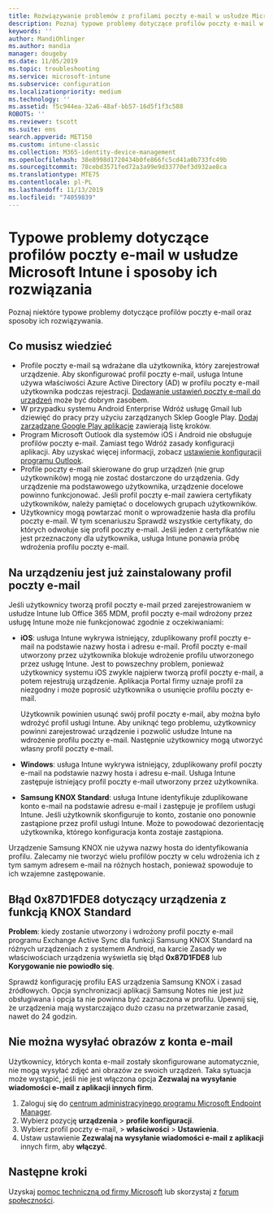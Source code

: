 ```yaml
---
title: Rozwiązywanie problemów z profilami poczty e-mail w usłudze Microsoft Intune — Azure | Microsoft Docs
description: Poznaj typowe problemy dotyczące profilów poczty e-mail w usłudze Microsoft Intune oraz ich rozwiązania. Znajdziesz tu m.in. informacje o zduplikowanych profilach oraz błędach występujących na urządzeniach z systemem Android i funkcją Samsung KNOX Standard.
keywords: ''
author: MandiOhlinger
ms.author: mandia
manager: dougeby
ms.date: 11/05/2019
ms.topic: troubleshooting
ms.service: microsoft-intune
ms.subservice: configuration
ms.localizationpriority: medium
ms.technology: ''
ms.assetid: f5c944ea-32a6-48af-bb57-16d5f1f3c588
ROBOTS: ''
ms.reviewer: tscott
ms.suite: ems
search.appverid: MET150
ms.custom: intune-classic
ms.collection: M365-identity-device-management
ms.openlocfilehash: 38e8998d1720434b0fe866fc5cd41a0b733fc49b
ms.sourcegitcommit: 78cebd3571fed72a3a99e9d33770ef3d932ae8ca
ms.translationtype: MTE75
ms.contentlocale: pl-PL
ms.lasthandoff: 11/13/2019
ms.locfileid: "74059839"
---
```

# <a name="common-issues-and-resolutions-with-email-profiles-in-microsoft-intune"></a>Typowe problemy dotyczące profilów poczty e-mail w usłudze Microsoft Intune i sposoby ich rozwiązania

Poznaj niektóre typowe problemy dotyczące profilów poczty e-mail oraz sposoby ich rozwiązywania.

## <a name="what-you-need-to-know"></a>Co musisz wiedzieć

- Profile poczty e-mail są wdrażane dla użytkownika, który zarejestrował urządzenie. Aby skonfigurować profil poczty e-mail, usługa Intune używa właściwości Azure Active Directory (AD) w profilu poczty e-mail użytkownika podczas rejestracji. [Dodawanie ustawień poczty e-mail do urządzeń](email-settings-configure.md) może być dobrym zasobem.
- W przypadku systemu Android Enterprise Wdróż usługę Gmail lub dziewięć do pracy przy użyciu zarządzanych Sklep Google Play. [Dodaj zarządzane Google Play aplikacje](../apps/apps-add-android-for-work.md) zawierają listę kroków.
- Program Microsoft Outlook dla systemów iOS i Android nie obsługuje profilów poczty e-mail. Zamiast tego Wdróż zasady konfiguracji aplikacji. Aby uzyskać więcej informacji, zobacz [ustawienie konfiguracji programu Outlook](../apps/app-configuration-policies-outlook.md).
- Profile poczty e-mail skierowane do grup urządzeń (nie grup użytkowników) mogą nie zostać dostarczone do urządzenia. Gdy urządzenie ma podstawowego użytkownika, urządzenie docelowe powinno funkcjonować. Jeśli profil poczty e-mail zawiera certyfikaty użytkowników, należy pamiętać o docelowych grupach użytkowników.
- Użytkownicy mogą powtarzać monit o wprowadzenie hasła dla profilu poczty e-mail. W tym scenariuszu Sprawdź wszystkie certyfikaty, do których odwołuje się profil poczty e-mail. Jeśli jeden z certyfikatów nie jest przeznaczony dla użytkownika, usługa Intune ponawia próbę wdrożenia profilu poczty e-mail.

## <a name="device-already-has-an-email-profile-installed"></a>Na urządzeniu jest już zainstalowany profil poczty e-mail

Jeśli użytkownicy tworzą profil poczty e-mail przed zarejestrowaniem w usłudze Intune lub Office 365 MDM, profil poczty e-mail wdrożony przez usługę Intune może nie funkcjonować zgodnie z oczekiwaniami:

- **iOS**: usługa Intune wykrywa istniejący, zduplikowany profil poczty e-mail na podstawie nazwy hosta i adresu e-mail. Profil poczty e-mail utworzony przez użytkownika blokuje wdrożenie profilu utworzonego przez usługę Intune. Jest to powszechny problem, ponieważ użytkownicy systemu iOS zwykle najpierw tworzą profil poczty e-mail, a potem rejestrują urządzenie. Aplikacja Portal firmy uznaje profil za niezgodny i może poprosić użytkownika o usunięcie profilu poczty e-mail.

  Użytkownik powinien usunąć swój profil poczty e-mail, aby można było wdrożyć profil usługi Intune. Aby uniknąć tego problemu, użytkownicy powinni zarejestrować urządzenie i pozwolić usłudze Intune na wdrożenie profilu poczty e-mail. Następnie użytkownicy mogą utworzyć własny profil poczty e-mail.

- **Windows**: usługa Intune wykrywa istniejący, zduplikowany profil poczty e-mail na podstawie nazwy hosta i adresu e-mail. Usługa Intune zastępuje istniejący profil poczty e-mail utworzony przez użytkownika.

- **Samsung KNOX Standard**: usługa Intune identyfikuje zduplikowane konto e-mail na podstawie adresu e-mail i zastępuje je profilem usługi Intune. Jeśli użytkownik skonfiguruje to konto, zostanie ono ponownie zastąpione przez profil usługi Intune. Może to powodować dezorientację użytkownika, którego konfiguracja konta zostaje zastąpiona.

Urządzenie Samsung KNOX nie używa nazwy hosta do identyfikowania profilu. Zalecamy nie tworzyć wielu profilów poczty w celu wdrożenia ich z tym samym adresem e-mail na różnych hostach, ponieważ spowoduje to ich wzajemne zastępowanie.

## <a name="error-0x87d1fde8-for-knox-standard-device"></a>Błąd 0x87D1FDE8 dotyczący urządzenia z funkcją KNOX Standard

**Problem**: kiedy zostanie utworzony i wdrożony profil poczty e-mail programu Exchange Active Sync dla funkcji Samsung KNOX Standard na różnych urządzeniach z systemem Android, na karcie Zasady we właściwościach urządzenia wyświetla się błąd **0x87D1FDE8** lub **Korygowanie nie powiodło się**.

Sprawdź konfigurację profilu EAS urządzenia Samsung KNOX i zasad źródłowych. Opcja synchronizacji aplikacji Samsung Notes nie jest już obsługiwana i opcja ta nie powinna być zaznaczona w profilu. Upewnij się, że urządzenia mają wystarczająco dużo czasu na przetwarzanie zasad, nawet do 24 godzin.

## <a name="unable-to-send-images-from--email-account"></a>Nie można wysyłać obrazów z konta e-mail

Użytkownicy, których konta e-mail zostały skonfigurowane automatycznie, nie mogą wysyłać zdjęć ani obrazów ze swoich urządzeń. Taka sytuacja może wystąpić, jeśli nie jest włączona opcja **Zezwalaj na wysyłanie wiadomości e-mail z aplikacji innych firm**.

1. Zaloguj się do [centrum administracyjnego programu Microsoft Endpoint Manager](https://go.microsoft.com/fwlink/?linkid=2109431).
2. Wybierz pozycję **urządzenia** > **profile konfiguracji**.
3. Wybierz profil poczty e-mail, > **właściwości**  > **Ustawienia**.
4. Ustaw ustawienie **Zezwalaj na wysyłanie wiadomości e-mail z aplikacji** innych firm, aby **włączyć**.

## <a name="next-steps"></a>Następne kroki

Uzyskaj [pomoc techniczną od firmy Microsoft](../fundamentals/get-support.md) lub skorzystaj z [forum społeczności](https://social.technet.microsoft.com/Forums/en-US/home?category=microsoftintune).
